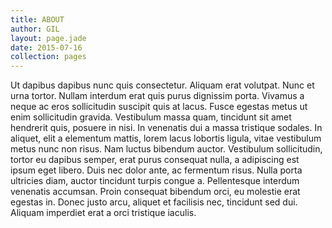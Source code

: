 ```yaml
---
title: ABOUT
author: GIL
layout: page.jade
date: 2015-07-16
collection: pages
---
```


Ut dapibus dapibus nunc quis consectetur. Aliquam erat volutpat. Nunc et urna tortor. Nullam interdum erat quis purus dignissim porta. Vivamus a neque ac eros sollicitudin suscipit quis at lacus. Fusce egestas metus ut enim sollicitudin gravida. Vestibulum massa quam, tincidunt sit amet hendrerit quis, posuere in nisi. In venenatis dui a massa tristique sodales. In aliquet, elit a elementum mattis, lorem lacus lobortis ligula, vitae vestibulum metus nunc non risus. Nam luctus bibendum auctor. Vestibulum sollicitudin, tortor eu dapibus semper, erat purus consequat nulla, a adipiscing est ipsum eget libero. Duis nec dolor ante, ac fermentum risus. Nulla porta ultricies diam, auctor tincidunt turpis congue a. Pellentesque interdum venenatis accumsan. Proin consequat bibendum orci, eu molestie erat egestas in. Donec justo arcu, aliquet et facilisis nec, tincidunt sed dui. Aliquam imperdiet erat a orci tristique iaculis.